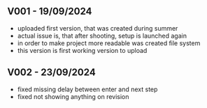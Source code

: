 ## V001 - 19/09/2024
- uploaded first version, that was created during summer
- actual issue is, that after shooting, setup is launched again
- in order to make project more readable was created file system
- this version is first working version to upload

## V002 - 23/09/2024
- fixed missing delay between enter and next step
- fixed not showing anything on revision

